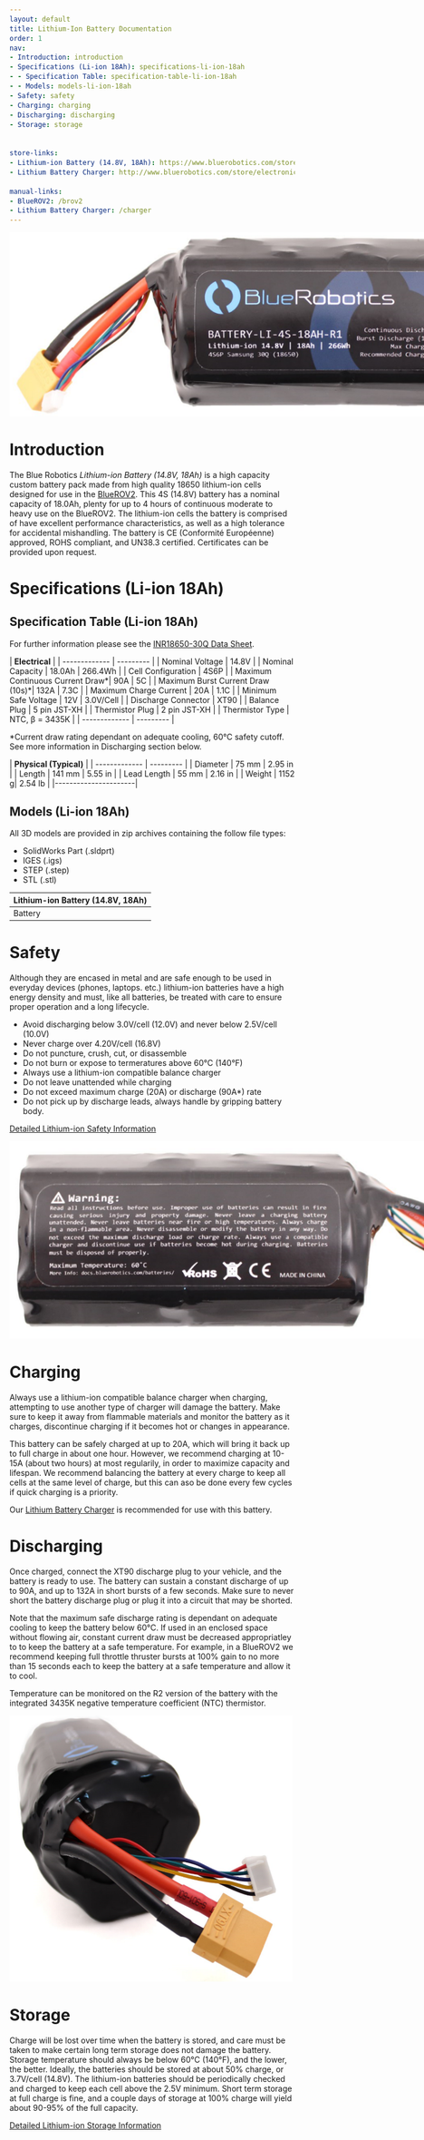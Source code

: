 ```yaml
---
layout: default
title: Lithium-Ion Battery Documentation
order: 1
nav:
- Introduction: introduction
- Specifications (Li-ion 18Ah): specifications-li-ion-18ah
- - Specification Table: specification-table-li-ion-18ah
- - Models: models-li-ion-18ah
- Safety: safety
- Charging: charging
- Discharging: discharging
- Storage: storage


store-links:
- Lithium-ion Battery (14.8V, 18Ah): https://www.bluerobotics.com/store/electronics/batteries/battery-li-4s-18ah-r2/
- Lithium Battery Charger: http://www.bluerobotics.com/store/electronics/batteries/lithium-battery-charger/

manual-links:
- BlueROV2: /brov2
- Lithium Battery Charger: /charger
---
```


<img src="/batteries/cad/BL4-1-crop.PNG" class="img-responsive" style="max-width:900px"  />

# Introduction

The Blue Robotics <em>Lithium-ion Battery (14.8V, 18Ah)</em> is a high capacity custom battery pack made from high quality 18650 lithium-ion cells designed for use in the [BlueROV2](https://www.bluerobotics.com/store/rov/bluerov2/). This 4S (14.8V) battery has a nominal capacity of 18.0Ah, plenty for up to 4 hours of continuous moderate to heavy use on the BlueROV2. The lithium-ion cells the battery is comprised of have excellent performance characteristics, as well as a high tolerance for accidental mishandling. The battery is CE (Conformité Européenne) approved, ROHS compliant, and UN38.3 certified. Certificates can be provided upon request.

# Specifications (Li-ion 18Ah)

## Specification Table (Li-ion 18Ah)

For further information please see the [INR18650-30Q Data Sheet](https://eu.nkon.nl/sk/k/30q.pdf).

|      **Electrical**       |
| ------------- | --------- |
| Nominal Voltage | 14.8V |
| Nominal Capacity | 18.0Ah | 266.4Wh |
| Cell Configuration | 4S6P |
| Maximum Continuous Current Draw*| 90A | 5C |
| Maximum Burst Current Draw (10s)*| 132A | 7.3C |
| Maximum Charge Current | 20A | 1.1C |
| Minimum Safe Voltage | 12V | 3.0V/Cell |
| Discharge Connector | XT90 |
| Balance Plug | 5 pin JST-XH |
| Thermistor Plug | 2 pin JST-XH |
| Thermistor Type | NTC, β = 3435K |
| ------------- | --------- |

*Current draw rating dependant on adequate cooling, 60°C safety cutoff. See more information in Discharging section below.

|  **Physical (Typical)**  |
| ------------- | --------- |
| Diameter | 75 mm | 2.95 in |
| Length | 141 mm | 5.55 in |
| Lead Length | 55 mm | 2.16 in |
| Weight | 1152 g| 2.54 lb |
|----------------------|

## Models (Li-ion 18Ah)

All 3D models are provided in zip archives containing the follow file types:

- SolidWorks Part (.sldprt)
- IGES (.igs) 
- STEP (.step)
- STL (.stl)

|		**Lithium-ion Battery (14.8V, 18Ah)**																						|
| --------------------------------------------------------------------------------------------- |
| Battery | [BATTERY-LI-4S-18AH-R1.zip](cad/BATTERY-LI-4S-18AH-R1.zip) |

# Safety

Although they are encased in metal and are safe enough to be used in everyday devices (phones, laptops. etc.) lithium-ion batteries have a high energy density and must, like all batteries, be treated with care to ensure proper operation and a long lifecycle.

* Avoid discharging below 3.0V/cell (12.0V) and never below 2.5V/cell (10.0V)
* Never charge over 4.20V/cell (16.8V)
* Do not puncture, crush, cut, or disassemble
* Do not burn or expose to termeratures above 60°C (140°F)
* Always use a lithium-ion compatible balance charger
* Do not leave unattended while charging
* Do not exceed maximum charge (20A) or discharge (90A*) rate
* Do not pick up by discharge leads, always handle by gripping battery body.

[Detailed Lithium-ion Safety Information](https://batterybro.com/pages/18650-battery-safety)

<img src="/batteries/cad/BL4-2-crop.PNG" class="img-responsive" style="max-width:900px"  />

# Charging

Always use a lithium-ion compatible balance charger when charging, attempting to use another type of charger will damage the battery. Make sure to keep it away from flammable materials and monitor the battery as it charges, discontinue charging if it becomes hot or changes in appearance.

This battery can be safely charged at up to 20A, which will bring it back up to full charge in about one hour. However, we recommend charging at 10-15A (about two hours) at most regularily, in order to maximize capacity and lifespan. We recommend balancing the battery at every charge to keep all cells at the same level of charge, but this can aso be done every few cycles if quick charging is a priority.

Our [Lithium Battery Charger](http://www.bluerobotics.com/store/electronics/batteries/lithium-battery-charger/) is recommended for use with this battery. 

# Discharging

Once charged, connect the XT90 discharge plug to your vehicle, and the battery is ready to use. The battery can sustain a constant discharge of up to 90A, and up to 132A in short bursts of a few seconds. Make sure to never short the battery discharge plug or plug it into a circuit that may be shorted.

Note that the maximum safe discharge rating is dependant on adequate cooling to keep the battery below 60°C. If used in an enclosed space without flowing air, constant current draw must be decreased appropriatley to to keep the battery at a  safe temperature. For example, in a BlueROV2 we recommend keeping full throttle thruster bursts at 100% gain to no more than 15 seconds each to keep the battery at a safe temperature and allow it to cool.

Temperature can be monitored on the R2 version of the battery with the integrated 3435K negative temperature coefficient (NTC) thermistor.

<img src="/batteries/cad/BL4-3-crop.PNG" class="img-responsive" style="max-width:500px"  />

# Storage

Charge will be lost over time when the battery is stored, and care must be taken to make certain long term storage does not damage the battery. Storage temperature should always be below 60°C (140°F), and the lower, the better. Ideally, the batteries should be stored at about 50% charge, or 3.7V/cell (14.8V). The lithium-ion batteries should be periodically checked and charged to keep each cell above the 2.5V minimum. Short term storage at full charge is fine, and a couple days of storage at 100% charge will yield about 90-95% of the full capacity.

[Detailed Lithium-ion Storage Information](https://batterybro.com/blogs/18650-wholesale-battery-reviews/77975750-how-to-store-18650-batteries-safely)





